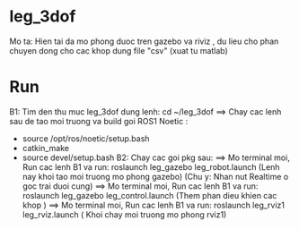 # leg_3dof
Mo ta: Hien tai da mo phong duoc tren gazebo va riviz , du lieu cho phan chuyen dong cho cac khop dung file "csv" (xuat tu matlab)

# Run
B1: Tim den thu muc leg_3dof dung lenh: cd ~/leg_3dof
  ==> Chay cac lenh sau de tao moi truong va build goi ROS1 Noetic : 
  + source /opt/ros/noetic/setup.bash
  + catkin_make
  + source devel/setup.bash
B2: Chay cac goi pkg sau:
  ==> Mo terminal moi, Run cac lenh B1 va run: roslaunch leg_gazebo leg_robot.launch  (Lenh nay khoi tao moi truong mo phong gazebo) (Chu y: Nhan nut Realtime o goc trai duoi cung)
  ==> Mo terminal moi, Run cac lenh B1 va run: roslaunch leg_gazebo leg_control.launch (Them phan dieu khien cac khop )
  ==> Mo terminal moi, Run cac lenh B1 va run: roslaunch leg_rviz1 leg_rviz.launch ( Khoi chay moi truong mo phong rviz1)
